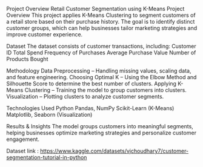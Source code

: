 Project Overview
Retail Customer Segmentation using K-Means
Project Overview
This project applies K-Means Clustering to segment customers of a retail store based on their purchase history. The goal is to identify distinct customer groups, which can help businesses tailor marketing strategies and improve customer experience.

 Dataset
The dataset consists of customer transactions, including:
Customer ID
Total Spend
Frequency of Purchases
Average Purchase Value
Number of Products Bought

 Methodology
Data Preprocessing – Handling missing values, scaling data, and feature engineering.
Choosing Optimal K – Using the Elbow Method and Silhouette Score to determine the best number of clusters.
Applying K-Means Clustering – Training the model to group customers into clusters.
Visualization – Plotting clusters to analyze customer segments.

Technologies Used
Python
Pandas, NumPy
Scikit-Learn (K-Means)
Matplotlib, Seaborn (Visualization)

Results & Insights
The model groups customers into meaningful segments, helping businesses optimize marketing strategies and personalize customer engagement.

Dataset link : https://www.kaggle.com/datasets/vjchoudhary7/customer-segmentation-tutorial-in-python
